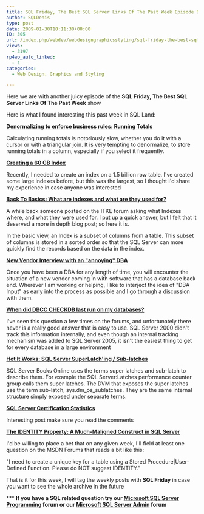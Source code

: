 ```yaml
---
title: SQL Friday, The Best SQL Server Links Of The Past Week Episode 9
author: SQLDenis
type: post
date: 2009-01-30T10:11:30+00:00
ID: 305
url: /index.php/webdev/webdesigngraphicsstyling/sql-friday-the-best-sql-server-links-of-9/
views:
  - 3197
rp4wp_auto_linked:
  - 1
categories:
  - Web Design, Graphics and Styling

---
```

Here we are with another juicy episode of the **SQL Friday, The Best SQL Server Links Of The Past Week** show
  
Here is what I found interesting this past week in SQL Land:

**[Denormalizing to enforce business rules: Running Totals][1]**
  
Calculating running totals is notoriously slow, whether you do it with a cursor or with a triangular join. It is very tempting to denormalize, to store running totals in a column, especially if you select it frequently.

**[Creating a 60 GB Index][2]**
  
Recently, I needed to create an index on a 1.5 billion row table. I've created some large indexes before, but this was the largest, so I thought I'd share my experience in case anyone was interested

**[Back To Basics: What are indexes and what are they used for?][3]**
  
A while back someone posted on the ITKE forum asking what Indexes where, and what they were used for. I put up a quick answer, but I felt that it deserved a more in depth blog post; so here it is.

In the basic view, an Index is a subset of columns from a table. This subset of columns is stored in a sorted order so that the SQL Server can more quickly find the records based on the data in the index.

**[New Vendor Interview with an "annoying" DBA][4]**
  
Once you have been a DBA for any length of time, you will encounter the situation of a new vendor coming in with software that has a database back end. Wherever I am working or helping, I like to interject the idea of "DBA Input" as early into the process as possible and I go through a discussion with them.

**[When did DBCC CHECKDB last run on my databases?][5]**
  
I've seen this question a few times on the forums, and unfortunately there never is a really good answer that is easy to use. SQL Server 2000 didn't track this information internally, and even though an internal tracking mechanism was added to SQL Server 2005, it isn't the easiest thing to get for every database in a large environment

**[Hot It Works: SQL Server SuperLatch'ing / Sub-latches][6]**
  
SQL Server Books Online uses the terms super latches and sub-latch to describe them. For example the SQL Server:Latches performance counter group calls them super latches. The DVM that exposes the super latches use the term sub-latch, sys.dm\_os\_sublatches. They are the same internal structure simply exposed under separate terms.

**[SQL Server Certification Statistics][7]**
  
Interesting post make sure you read the comments

**[The IDENTITY Property: A Much-Maligned Construct in SQL Server][8]**
  
I'd be willing to place a bet that on any given week, I'll field at least one question on the MSDN Forums that reads a bit like this:

"I need to create a unique key for a table using a Stored Procedure|User-Defined Function. Please do NOT suggest IDENTITY."



That is it for this week, I will tag the weekly posts with **SQL Friday** in case you want to see the whole archive in the future

\*** **If you have a SQL related question try our [Microsoft SQL Server Programming][9] forum or our [Microsoft SQL Server Admin][10] forum**<ins></ins>

 [1]: http://sqlblog.com/blogs/alexander_kuznetsov/archive/2009/01/23/denormalizing-to-enforce-business-rules-running-totals.aspx
 [2]: http://sqlfool.com/2009/01/creating-a-60-gb-index/
 [3]: http://itknowledgeexchange.techtarget.com/sql-server/back-to-basics-what-are-indexes-and-what-are-they-used-for/
 [4]: http://www.straightpathsql.com/blog/2009/1/27/new-vendor-interview-with-an-annoying-dba.html
 [5]: http://sqlblog.com/blogs/jonathan_kehayias/archive/2009/01/28/when-did-dbcc-checkdb-last-run-on-my-databases.aspx
 [6]: http://blogs.msdn.com/psssql/archive/2009/01/28/hot-it-works-sql-server-superlatch-ing-sub-latches.aspx
 [7]: http://sqlblog.com/blogs/greg_low/archive/2009/01/29/sql-server-certification-statistics.aspx
 [8]: http://feedproxy.google.com/~r/TheHobt/~3/nqVWQTDVS6s/identity-property-much-maligned.html
 [9]: http://forum.lessthandot.com/viewforum.php?f=17
 [10]: http://forum.lessthandot.com/viewforum.php?f=22